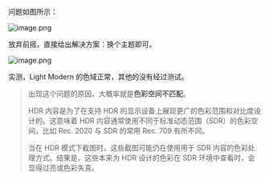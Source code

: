 ---
---
问题如图所示：

![image.png](https://oss.puppetdevz.top/image/note/55cd72a51c116edd02bc2c3b06e14f72.png)

<!--more-->

放弃前摇，直接给出解决方案：换个主题即可。

![image.png](https://oss.puppetdevz.top/image/note/2690eb88b4db166d6321ff9553e613cf.png)

实测，Light Modern 的色域正常，其他的没有经过测试。

> 出现这个问题的原因，大概率就是**色彩空间不匹配**。
>
> HDR 内容是为了在支持 HDR 的显示设备上展现更广的色彩范围和对比度设计的。这意味着 HDR 内容通常使用不同于标准动态范围（SDR）的色彩空间，比如 Rec. 2020 与 SDR 的常用 Rec. 709 有所不同。
>
> 当在 HDR 模式下截图时，这些截图可能仍在使用用于 SDR 内容的色彩处理方式。结果是，这些本来为 HDR 设计的色彩在 SDR 环境中查看时，会显得过亮或色彩失真。
